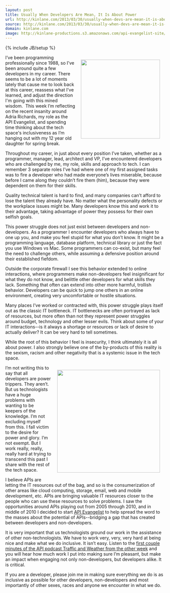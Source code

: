 ```yaml
---
layout: post
title: Usually When Developers Are Mean, It Is About Power
url: http://kinlane.com/2013/03/30/usually-when-devs-are-mean-it-is-about-power/
source: http://kinlane.com/2013/03/30/usually-when-devs-are-mean-it-is-about-power/
domain: kinlane.com
image: http://kinlane-productions.s3.amazonaws.com/api-evangelist-site/blog/angry-bird.jpg
---
```

{% include JB/setup %}<p><!DOCTYPE html PUBLIC "-//W3C//DTD XHTML 1.0 Transitional//EN"
    "http://www.w3.org/TR/xhtml1/DTD/xhtml1-transitional.dtd">
<html xmlns="http://www.w3.org/1999/xhtml">
  <head>
    <title></title>
  </head>
  <body>
    <p>
      <a href="http://www.fanpop.com/clubs/angry-birds-are-amazing/images/32024326/title/angry-bird-photo" target="_blank"><img style="padding: 15px;" src=
      "https://s3.amazonaws.com/kinlane-productions/angry-bird.jpg" alt="" width="250" align="right" /></a>
    </p>
    <p>
      I’ve been programming professionally since 1988, so I’ve been around quite a few developers in my career. There seems to be a lot of moments lately that cause me to look back at this career,
      reassess what I've learned, and adjust the direction I'm going with this mined wisdom. &nbsp;This week I’m reflecting on the recent insanity around Adria Richards, my role as the API
      Evangelist, and spending time thinking about the tech space's inclusiveness as I’m hanging out with my 12 year old daughter for spring break.
    </p>
    <p>
      Throughout my career, in just about every position I’ve taken, whether as a programmer, manager, lead, architect and VP, I’ve encountered developers who are challenged by me, my role, skills
      and approach to tech. I can remember 3 separate roles I’ve had where one of my first assigned tasks was to fire a developer who had made everyone’s lives miserable, because before I came along
      they couldn’t fire them (him), because they were dependent on them for their skills.
    </p>
    <p>
      Quality technical talent is hard to find, and many companies can’t afford to lose the talent they already have. No matter what the personality defects or the workplace issues might be. Many
      developers know this and work it to their advantage, taking advantage of power they possess for their own selfish goals.
    </p>
    <p>
      This power struggle does not just exist between developers and non-developers. As a programmer I encounter developers who always have to one up you, and make you feel stupid for what you don’t
      know. It might be a programming language, database platform, technical library or just the fact you use Windows vs Mac. Some programmers can co-exist, but many feel the need to challenge
      others, while assuming a defensive position around their established fiefdom.
    </p>
    <p>
      Outside the corporate firewall I see this behavior extended to online interactions, where programmers make non-developers feel insignificant for what they do not know, and belittle other
      developers for what skills they lack. Something that often can extend into other more harmful, trollish behavior. Developers can be quick to jump one others in an online environment, creating
      very uncomfortable or hostile situations.
    </p>
    <p>
      Many places I’ve worked or contracted with, this power struggle plays itself out as the classic IT bottleneck. IT bottlenecks are often portrayed as lack of resources, but more often than not
      they represent power struggles around budget, technology and other lesser evils. Think about some of your IT interactions--is it always a shortage or resources or lack of desire to actually
      deliver? It can be very hard to tell sometimes.
    </p>
    <p>
      While the root of this behavior I feel is insecurity, I think ultimately it is all about power. I also strongly believe one of the by-products of this reality is the sexism, racism and other
      negativity that is a systemic issue in the tech space.
    </p>
    <p>
      <img style="padding: 15px;" src="https://s3.amazonaws.com/kinlane-productions/information-technology.jpg" alt="" width="325" align="right" />
    </p>
    <p>
      I’m not writing this to say that all developers are power trippers. They aren’t. But us technologists have a huge problems with wanting to be keepers of the knowledge. I’m not excluding myself
      from this. I fall victim to the desire for power and glory. I’m not exempt. But I work really, really, really hard at trying to transcend this past I share with the rest of the tech space.
    </p>
    <p>
      I believe APIs are letting the IT resources out of the bag, and so is the consumerization of other areas like cloud computing, storage, email, web and mobile development, etc. APIs are bringing
      valuable IT resources closer to the people who can use these resources to solve problems. I saw the opportunities around APIs playing out from 2005 through 2010, and in middle of 2010 I decided
      to start <a title="API Evangelist" href="http://apievangelist.com">API Evangelist</a> to help spread the word to the masses about the potential of APIs--bridging a gap that has created between
      developers and non-developers.
    </p>
    <p>
      It is very important that us technologists ground our work in the assistance of other non-technologists. We have to work very, very, very hard at being nice and make what we do inclusive. It
      isn’t easy. Listen to the <a href="http://trafficandweather.io/post/44802468357/episode-7-i-went-through-three-cliches-there">first couple minutes of the API podcast Traffic and Weather from
      the other week</a> and you will hear how much work I put into making sure I’m pleasant, but make an impact when engaging not only non-developers, but developers alike. It is critical.
    </p>
    <p>
      If you are a developer, please join me in making sure everything we do is as inclusive as possible for other developers, non-developers and most importantly of other sexes, races and anyone we
      encounter in what we do.
    </p>
  </body>
</html></p>
